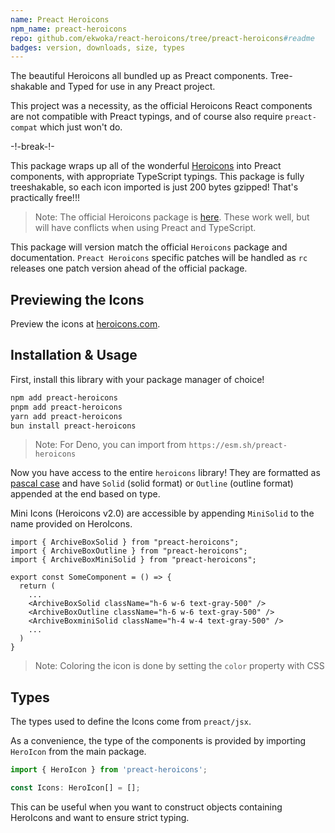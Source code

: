 ```yaml
---
name: Preact Heroicons
npm_name: preact-heroicons
repo: github.com/ekwoka/react-heroicons/tree/preact-heroicons#readme
badges: version, downloads, size, types
---
```


The beautiful Heroicons all bundled up as Preact components. Tree-shakable and Typed for use in any Preact project.

This project was a necessity, as the official Heroicons React components are not compatible with Preact typings, and of course also require `preact-compat` which just won't do.

-!-break-!-

This package wraps up all of the wonderful [Heroicons](https://heroicons.com/) into Preact components, with appropriate TypeScript typings. This package is fully treeshakable, so each icon imported is just 200 bytes gzipped! That's practically free!!!

> Note: The official Heroicons package is [here](https://www.npmjs.com/package/@heroicons/react). These work well, but will have conflicts when using Preact and TypeScript.

This package will version match the official `Heroicons` package and documentation. `Preact Heroicons` specific patches will be handled as `rc` releases one patch version ahead of the official package.

## Previewing the Icons

Preview the icons at [heroicons.com](https://heroicons.com/).

## Installation & Usage

First, install this library with your package manager of choice!

```zsh
npm add preact-heroicons
pnpm add preact-heroicons
yarn add preact-heroicons
bun install preact-heroicons
```

> Note: For Deno, you can import from `https://esm.sh/preact-heroicons`

Now you have access to the entire `heroicons` library! They are formatted as [pascal case](https://techterms.com/definition/pascalcase) and have `Solid` (solid format) or `Outline` (outline format) appended at the end based on type.

Mini Icons (Heroicons v2.0) are accessible by appending `MiniSolid` to the name provided on HeroIcons.

```tsx
import { ArchiveBoxSolid } from "preact-heroicons";
import { ArchiveBoxOutline } from "preact-heroicons";
import { ArchiveBoxMiniSolid } from "preact-heroicons";

export const SomeComponent = () => {
  return (
    ...
    <ArchiveBoxSolid className="h-6 w-6 text-gray-500" />
    <ArchiveBoxOutline className="h-6 w-6 text-gray-500" />
    <ArchiveBoxminiSolid className="h-4 w-4 text-gray-500" />
    ...
  )
}
```

> Note: Coloring the icon is done by setting the `color` property with CSS

## Types

The types used to define the Icons come from `preact/jsx`.

As a convenience, the type of the components is provided by importing `HeroIcon` from the main package.

```js
import { HeroIcon } from 'preact-heroicons';

const Icons: HeroIcon[] = [];
```

This can be useful when you want to construct objects containing HeroIcons and want to ensure strict typing.